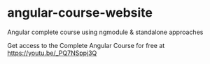 # angular-course-website
 Angular complete course using ngmodule & standalone approaches 

 Get access to the Complete Angular Course for free at https://youtu.be/_PQ7NSppj3Q
